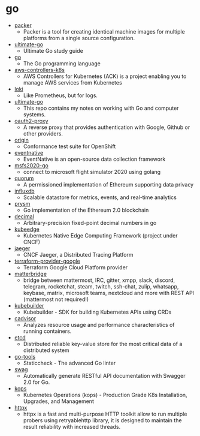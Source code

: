 # go
- [packer](https://github.com/hashicorp/packer)
  - Packer is a tool for creating identical machine images for multiple platforms from a single source configuration.
- [ultimate-go](https://github.com/hoanhan101/ultimate-go)
  - Ultimate Go study guide
- [go](https://github.com/golang/go)
  - The Go programming language
- [aws-controllers-k8s](https://github.com/aws/aws-controllers-k8s)
  - AWS Controllers for Kubernetes (ACK) is a project enabling you to manage AWS services from Kubernetes
- [loki](https://github.com/grafana/loki)
  - Like Prometheus, but for logs.
- [ultimate-go](https://github.com/betty200744/ultimate-go)
  - This repo contains my notes on working with Go and computer systems.
- [oauth2-proxy](https://github.com/oauth2-proxy/oauth2-proxy)
  - A reverse proxy that provides authentication with Google, Github or other providers.
- [origin](https://github.com/openshift/origin)
  - Conformance test suite for OpenShift
- [eventnative](https://github.com/ksensehq/eventnative)
  - EventNative is an open-source data collection framework
- [msfs2020-go](https://github.com/lian/msfs2020-go)
  - connect to microsoft flight simulator 2020 using golang
- [quorum](https://github.com/ConsenSys/quorum)
  - A permissioned implementation of Ethereum supporting data privacy
- [influxdb](https://github.com/influxdata/influxdb)
  - Scalable datastore for metrics, events, and real-time analytics
- [prysm](https://github.com/prysmaticlabs/prysm)
  - Go implementation of the Ethereum 2.0 blockchain
- [decimal](https://github.com/shopspring/decimal)
  - Arbitrary-precision fixed-point decimal numbers in go
- [kubeedge](https://github.com/kubeedge/kubeedge)
  - Kubernetes Native Edge Computing Framework (project under CNCF)
- [jaeger](https://github.com/jaegertracing/jaeger)
  - CNCF Jaeger, a Distributed Tracing Platform
- [terraform-provider-google](https://github.com/hashicorp/terraform-provider-google)
  - Terraform Google Cloud Platform provider
- [matterbridge](https://github.com/42wim/matterbridge)
  - bridge between mattermost, IRC, gitter, xmpp, slack, discord, telegram, rocketchat, steam, twitch, ssh-chat, zulip, whatsapp, keybase, matrix, microsoft teams, nextcloud and more with REST API (mattermost not required!)
- [kubebuilder](https://github.com/kubernetes-sigs/kubebuilder)
  - Kubebuilder - SDK for building Kubernetes APIs using CRDs
- [cadvisor](https://github.com/google/cadvisor)
  - Analyzes resource usage and performance characteristics of running containers.
- [etcd](https://github.com/etcd-io/etcd)
  - Distributed reliable key-value store for the most critical data of a distributed system
- [go-tools](https://github.com/dominikh/go-tools)
  - Staticcheck - The advanced Go linter
- [swag](https://github.com/swaggo/swag)
  - Automatically generate RESTful API documentation with Swagger 2.0 for Go.
- [kops](https://github.com/kubernetes/kops)
  - Kubernetes Operations (kops) - Production Grade K8s Installation, Upgrades, and Management
- [httpx](https://github.com/projectdiscovery/httpx)
  - httpx is a fast and multi-purpose HTTP toolkit allow to run multiple probers using retryablehttp library, it is designed to maintain the result reliability with increased threads.
